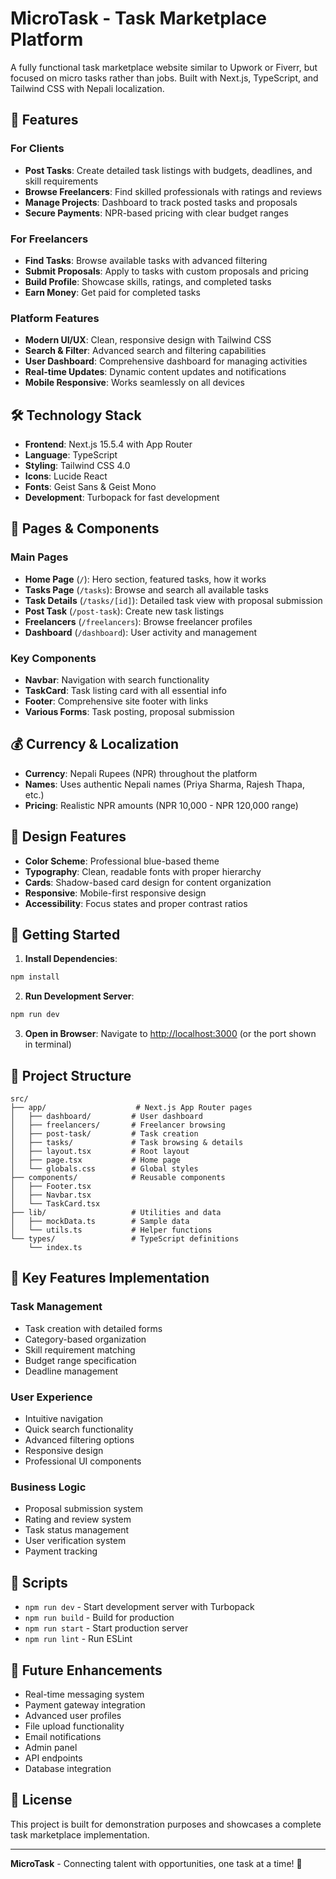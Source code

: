 # MicroTask - Task Marketplace Platform

A fully functional task marketplace website similar to Upwork or Fiverr, but focused on micro tasks rather than jobs. Built with Next.js, TypeScript, and Tailwind CSS with Nepali localization.

## 🚀 Features

### For Clients
- **Post Tasks**: Create detailed task listings with budgets, deadlines, and skill requirements
- **Browse Freelancers**: Find skilled professionals with ratings and reviews
- **Manage Projects**: Dashboard to track posted tasks and proposals
- **Secure Payments**: NPR-based pricing with clear budget ranges

### For Freelancers
- **Find Tasks**: Browse available tasks with advanced filtering
- **Submit Proposals**: Apply to tasks with custom proposals and pricing
- **Build Profile**: Showcase skills, ratings, and completed tasks
- **Earn Money**: Get paid for completed tasks

### Platform Features
- **Modern UI/UX**: Clean, responsive design with Tailwind CSS
- **Search & Filter**: Advanced search and filtering capabilities
- **User Dashboard**: Comprehensive dashboard for managing activities
- **Real-time Updates**: Dynamic content updates and notifications
- **Mobile Responsive**: Works seamlessly on all devices

## 🛠️ Technology Stack

- **Frontend**: Next.js 15.5.4 with App Router
- **Language**: TypeScript
- **Styling**: Tailwind CSS 4.0
- **Icons**: Lucide React
- **Fonts**: Geist Sans & Geist Mono
- **Development**: Turbopack for fast development

## 📱 Pages & Components

### Main Pages
- **Home Page** (`/`): Hero section, featured tasks, how it works
- **Tasks Page** (`/tasks`): Browse and search all available tasks
- **Task Details** (`/tasks/[id]`): Detailed task view with proposal submission
- **Post Task** (`/post-task`): Create new task listings
- **Freelancers** (`/freelancers`): Browse freelancer profiles
- **Dashboard** (`/dashboard`): User activity and management

### Key Components
- **Navbar**: Navigation with search functionality
- **TaskCard**: Task listing card with all essential info
- **Footer**: Comprehensive site footer with links
- **Various Forms**: Task posting, proposal submission

## 💰 Currency & Localization

- **Currency**: Nepali Rupees (NPR) throughout the platform
- **Names**: Uses authentic Nepali names (Priya Sharma, Rajesh Thapa, etc.)
- **Pricing**: Realistic NPR amounts (NPR 10,000 - NPR 120,000 range)

## 🎨 Design Features

- **Color Scheme**: Professional blue-based theme
- **Typography**: Clean, readable fonts with proper hierarchy
- **Cards**: Shadow-based card design for content organization
- **Responsive**: Mobile-first responsive design
- **Accessibility**: Focus states and proper contrast ratios

## 🚀 Getting Started

1. **Install Dependencies**:
```bash
npm install
```

2. **Run Development Server**:
```bash
npm run dev
```

3. **Open in Browser**:
Navigate to [http://localhost:3000](http://localhost:3000) (or the port shown in terminal)

## 📁 Project Structure

```
src/
├── app/                    # Next.js App Router pages
│   ├── dashboard/         # User dashboard
│   ├── freelancers/       # Freelancer browsing
│   ├── post-task/         # Task creation
│   ├── tasks/             # Task browsing & details
│   ├── layout.tsx         # Root layout
│   ├── page.tsx           # Home page
│   └── globals.css        # Global styles
├── components/            # Reusable components
│   ├── Footer.tsx
│   ├── Navbar.tsx
│   └── TaskCard.tsx
├── lib/                   # Utilities and data
│   ├── mockData.ts        # Sample data
│   └── utils.ts           # Helper functions
└── types/                 # TypeScript definitions
    └── index.ts
```

## 🎯 Key Features Implementation

### Task Management
- Task creation with detailed forms
- Category-based organization
- Skill requirement matching
- Budget range specification
- Deadline management

### User Experience
- Intuitive navigation
- Quick search functionality
- Advanced filtering options
- Responsive design
- Professional UI components

### Business Logic
- Proposal submission system
- Rating and review system
- Task status management
- User verification system
- Payment tracking

## 🔧 Scripts

- `npm run dev` - Start development server with Turbopack
- `npm run build` - Build for production
- `npm run start` - Start production server
- `npm run lint` - Run ESLint

## 🌟 Future Enhancements

- Real-time messaging system
- Payment gateway integration
- Advanced user profiles
- File upload functionality
- Email notifications
- Admin panel
- API endpoints
- Database integration

## 📄 License

This project is built for demonstration purposes and showcases a complete task marketplace implementation.

---

**MicroTask** - Connecting talent with opportunities, one task at a time! 🚀
